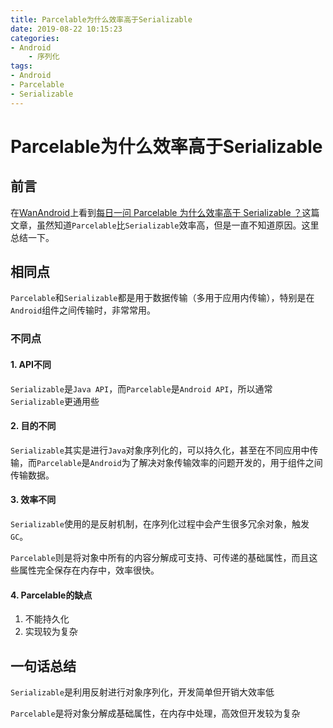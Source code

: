 ```yaml
---
title: Parcelable为什么效率高于Serializable
date: 2019-08-22 10:15:23
categories:
- Android
    - 序列化
tags:
- Android
- Parcelable
- Serializable
---
```


# Parcelable为什么效率高于Serializable

## 前言

在[WanAndroid](https://wanandroid.com/)上看到[每日一问 Parcelable 为什么效率高于 Serializable ？](https://www.wanandroid.com/wenda/show/9002)这篇文章，虽然知道`Parcelable`比`Serializable`效率高，但是一直不知道原因。这里总结一下。

## 相同点

`Parcelable`和`Serializable`都是用于数据传输（多用于应用内传输），特别是在`Android`组件之间传输时，非常常用。

### 不同点

#### 1. API不同
`Serializable`是`Java API`，而`Parcelable`是`Android API`，所以通常`Serializable`更通用些

#### 2. 目的不同

`Serializable`其实是进行`Java`对象序列化的，可以持久化，甚至在不同应用中传输，而`Parcelable`是`Android`为了解决对象传输效率的问题开发的，用于组件之间传输数据。

#### 3. 效率不同

`Serializable`使用的是反射机制，在序列化过程中会产生很多冗余对象，触发`GC`。

`Parcelable`则是将对象中所有的内容分解成可支持、可传递的基础属性，而且这些属性完全保存在内存中，效率很快。

#### 4. Parcelable的缺点

1. 不能持久化
2. 实现较为复杂

## 一句话总结

`Serializable`是利用反射进行对象序列化，开发简单但开销大效率低

`Parcelable`是将对象分解成基础属性，在内存中处理，高效但开发较为复杂